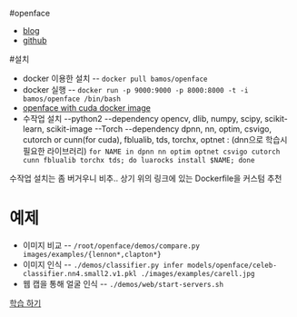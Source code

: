 #openface 
- [blog](http://cmusatyalab.github.io/openface/)
- [github](https://github.com/cmusatyalab/openface)

#설치
- docker 이용한 설치 
-- `docker pull bamos/openface`
- docker 실행 
-- `docker run -p 9000:9000 -p 8000:8000 -t -i bamos/openface /bin/bash`
- [openface with cuda docker image](./Dockfile)
- 수작업 설치
--python2 
--dependency
opencv, dlib, numpy, scipy, scikit-learn, scikit-image
--Torch
--dependency
dpnn, nn, optim, csvigo, cutorch or cunn(for cuda), 
fblualib, tds, torchx, optnet : (dnn으로 학습시 필요한 라이브러리)
`for NAME in dpnn nn optim optnet csvigo cutorch cunn fblualib torchx tds; do luarocks install $NAME; done
`

수작업 설치는 좀 버거우니 비추.. 
상기 위의 링크에 있는 Dockerfile을 커스텀 추천

# 예제
- 이미지 비교
-- `/root/openface/demos/compare.py images/examples/{lennon*,clapton*}`
- 이미지 인식
-- `./demos/classifier.py infer models/openface/celeb-classifier.nn4.small2.v1.pkl ./images/examples/carell.jpg`
- 웹 캡을 통해 얼굴 인식
-- `./demos/web/start-servers.sh
`

[학습 하기](./train.md)




